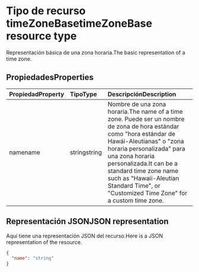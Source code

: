 # <a name="timezonebase-resource-type"></a><span data-ttu-id="735c1-101">Tipo de recurso timeZoneBase</span><span class="sxs-lookup"><span data-stu-id="735c1-101">timeZoneBase resource type</span></span>

<span data-ttu-id="735c1-102">Representación básica de una zona horaria.</span><span class="sxs-lookup"><span data-stu-id="735c1-102">The basic representation of a time zone.</span></span>


## <a name="properties"></a><span data-ttu-id="735c1-103">Propiedades</span><span class="sxs-lookup"><span data-stu-id="735c1-103">Properties</span></span>
| <span data-ttu-id="735c1-104">Propiedad</span><span class="sxs-lookup"><span data-stu-id="735c1-104">Property</span></span>     | <span data-ttu-id="735c1-105">Tipo</span><span class="sxs-lookup"><span data-stu-id="735c1-105">Type</span></span>   |<span data-ttu-id="735c1-106">Descripción</span><span class="sxs-lookup"><span data-stu-id="735c1-106">Description</span></span>|
|:---------------|:--------|:----------|
| <span data-ttu-id="735c1-107">name</span><span class="sxs-lookup"><span data-stu-id="735c1-107">name</span></span> | <span data-ttu-id="735c1-108">string</span><span class="sxs-lookup"><span data-stu-id="735c1-108">string</span></span> | <span data-ttu-id="735c1-109">Nombre de una zona horaria.</span><span class="sxs-lookup"><span data-stu-id="735c1-109">The name of a time zone.</span></span> <span data-ttu-id="735c1-110">Puede ser un nombre de zona de hora estándar como "hora estándar de Hawái-Aleutianas" o "zona horaria personalizada" para una zona horaria personalizada.</span><span class="sxs-lookup"><span data-stu-id="735c1-110">It can be a standard time zone name such as "Hawaii-Aleutian Standard Time", or "Customized Time Zone" for a custom time zone.</span></span> |


## <a name="json-representation"></a><span data-ttu-id="735c1-111">Representación JSON</span><span class="sxs-lookup"><span data-stu-id="735c1-111">JSON representation</span></span>

<span data-ttu-id="735c1-112">Aquí tiene una representación JSON del recurso.</span><span class="sxs-lookup"><span data-stu-id="735c1-112">Here is a JSON representation of the resource.</span></span>

<!-- {
  "blockType": "resource",
  "optionalProperties": [

  ],
  "@odata.type": "microsoft.graph.timeZoneBase"
}-->

```json
{
  "name": "string"
}

```

<!-- uuid: 8fcb5dbc-d5aa-4681-8e31-b001d5168d79
2015-10-25 14:57:30 UTC -->
<!-- {
  "type": "#page.annotation",
  "description": "timeZoneBase resource",
  "keywords": "",
  "section": "documentation",
  "tocPath": ""
}-->